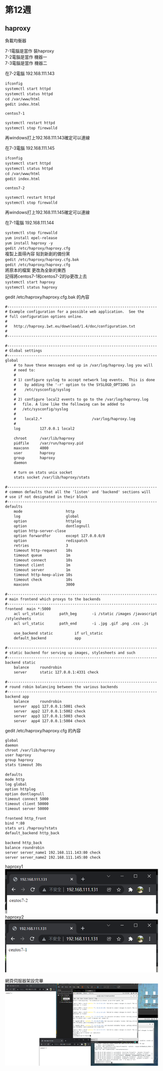 # 第12週

## haproxy
負載均衡器  

7-1電腦是當作 裝haproxy  
7-2電腦是當作 機器一  
7-3電腦是當作 機器二  


在7-2電腦 192.168.111.143  

`ifconfig`  
`systemctl start httpd`  
`systemctl status httpd`  
`cd /var/www/html`  
`gedit index.html`  

    centos7-1

`systemctl restart httpd`  
`systemctl stop firewalld`  

再windows打上192.168.111.143確定可以連線

在7-3電腦 192.168.111.145  

`ifconfig`  
`systemctl start httpd`  
`systemctl status httpd`  
`cd /var/www/html`  
`gedit index.html`  

    centos7-2

`systemctl restart httpd`  
`systemctl stop firewalld`  

再windows打上192.168.111.145確定可以連線  

在7-1電腦 192.168.111.144  

`systemctl stop firewalld`  
`yum install epel-release`  
`yum install haproxy -y`  
`gedit /etc/haproxy/haproxy.cfg`  
複製上面得內容 貼到新創的備份黨  
`gedit /etc/haproxy/haproxy.cfg.bak`  
`gedit /etc/haproxy/haproxy.cfg`   
將原本的檔案 更改為全新的東西  
記得將centos7-1和centos7-2的ip更改上去  
`systemctl start haproxy`   
`systemctl status haproxy`  

gedit /etc/haproxy/haproxy.cfg.bak 的內容

    #---------------------------------------------------------------------
    # Example configuration for a possible web application.  See the
    # full configuration options online.
    #
    #   http://haproxy.1wt.eu/download/1.4/doc/configuration.txt
    #
    #---------------------------------------------------------------------

    #---------------------------------------------------------------------
    # Global settings
    #---------------------------------------------------------------------
    global
        # to have these messages end up in /var/log/haproxy.log you will
        # need to:
        #
        # 1) configure syslog to accept network log events.  This is done
        #    by adding the '-r' option to the SYSLOGD_OPTIONS in
        #    /etc/sysconfig/syslog
        #
        # 2) configure local2 events to go to the /var/log/haproxy.log
        #   file. A line like the following can be added to
        #   /etc/sysconfig/syslog
        #
        #    local2.*                       /var/log/haproxy.log
        #
        log         127.0.0.1 local2

        chroot      /var/lib/haproxy
        pidfile     /var/run/haproxy.pid
        maxconn     4000
        user        haproxy
        group       haproxy
        daemon

        # turn on stats unix socket
        stats socket /var/lib/haproxy/stats

    #---------------------------------------------------------------------
    # common defaults that all the 'listen' and 'backend' sections will
    # use if not designated in their block
    #---------------------------------------------------------------------
    defaults
        mode                    http
        log                     global
        option                  httplog
        option                  dontlognull
        option http-server-close
        option forwardfor       except 127.0.0.0/8
        option                  redispatch
        retries                 3
        timeout http-request    10s
        timeout queue           1m
        timeout connect         10s
        timeout client          1m
        timeout server          1m
        timeout http-keep-alive 10s
        timeout check           10s
        maxconn                 3000

    #---------------------------------------------------------------------
    # main frontend which proxys to the backends
    #---------------------------------------------------------------------
    frontend  main *:5000
        acl url_static       path_beg       -i /static /images /javascript /stylesheets
        acl url_static       path_end       -i .jpg .gif .png .css .js

        use_backend static          if url_static
        default_backend             app

    #---------------------------------------------------------------------
    # static backend for serving up images, stylesheets and such
    #---------------------------------------------------------------------
    backend static
        balance     roundrobin
        server      static 127.0.0.1:4331 check

    #---------------------------------------------------------------------
    # round robin balancing between the various backends
    #---------------------------------------------------------------------
    backend app
        balance     roundrobin
        server  app1 127.0.0.1:5001 check
        server  app2 127.0.0.1:5002 check
        server  app3 127.0.0.1:5003 check
        server  app4 127.0.0.1:5004 check

gedit /etc/haproxy/haproxy.cfg 的內容

    global
    daemon
    chroot /var/lib/haproxy
    user haproxy
    group haproxy
    stats timeout 30s

    defaults
    mode http
    log global
    option httplog
    option dontlognull
    timeout connect 5000
    timeout client 50000
    timeout server 50000

    frontend http_front
    bind *:80
    stats uri /haproxy?stats
    default_backend http_back

    backend http_back
    balance roundrobin
    server server_name1 192.168.111.143:80 check
    server server_name2 192.168.111.145:80 check

haproxy1
<img src=./picture/2021-11-29haproxy1.png/>
haproxy2
<img src=./picture/2021-11-29haproxy2.png/>


網頁伺服器架設完畢
<img src=./picture/2021-11-29網頁伺服器架設完畢.png/>



